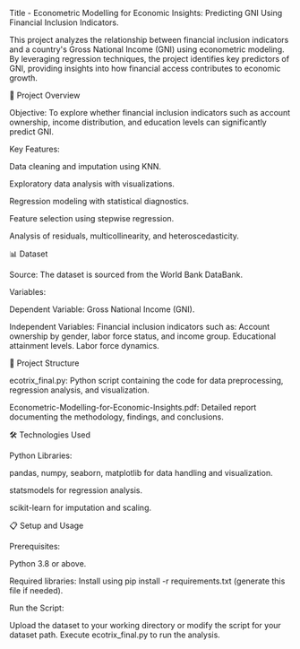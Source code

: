 Title  - Econometric Modelling for Economic Insights: Predicting GNI Using Financial Inclusion Indicators.

This project analyzes the relationship between financial inclusion indicators and a country's Gross National Income (GNI) using econometric modeling. By leveraging regression techniques, the project identifies key predictors of GNI, providing insights into how financial access contributes to economic growth.

🚀 Project Overview

Objective: To explore whether financial inclusion indicators such as account ownership, income distribution, and education levels can significantly predict GNI.

Key Features:

Data cleaning and imputation using KNN.

Exploratory data analysis with visualizations.

Regression modeling with statistical diagnostics.

Feature selection using stepwise regression.

Analysis of residuals, multicollinearity, and heteroscedasticity.

📊 Dataset

Source: The dataset is sourced from the World Bank DataBank.

Variables:

Dependent Variable: Gross National Income (GNI).

Independent Variables: Financial inclusion indicators such as:
Account ownership by gender, labor force status, and income group.
Educational attainment levels.
Labor force dynamics.

📂 Project Structure

ecotrix_final.py: Python script containing the code for data preprocessing, regression analysis, and visualization.

Econometric-Modelling-for-Economic-Insights.pdf: Detailed report documenting the methodology, findings, and conclusions.

🛠️ Technologies Used

Python Libraries:

pandas, numpy, seaborn, matplotlib for data handling and visualization.

statsmodels for regression analysis.

scikit-learn for imputation and scaling.

📋 Setup and Usage

Prerequisites:

Python 3.8 or above.

Required libraries: Install using pip install -r requirements.txt (generate this file if needed).

Run the Script:

Upload the dataset to your working directory or modify the script for your dataset path.
Execute ecotrix_final.py to run the analysis.
